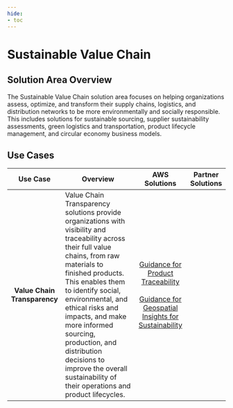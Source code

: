 ```yaml
---
hide:
- toc
---
```


# Sustainable Value Chain

## Solution Area Overview

The Sustainable Value Chain solution area focuses on helping organizations assess, optimize, and transform their supply chains, logistics, and distribution networks to be more environmentally and socially responsible. This includes solutions for sustainable sourcing, supplier sustainability assessments, green logistics and transportation, product lifecycle management, and circular economy business models.
 
## Use Cases

| Use Case | Overview | AWS Solutions | Partner Solutions |
| :---: | --- | :---: | :---: |
| **Value Chain Transparency** | Value Chain Transparency solutions provide organizations with visibility and traceability across their full value chains, from raw materials to finished products. This enables them to identify social, environmental, and ethical risks and impacts, and make more informed sourcing, production, and distribution decisions to improve the overall sustainability of their operations and product lifecycles. | [Guidance for Product Traceability](https://aws.amazon.com/solutions/guidance/product-traceability-on-aws/?did=sl_card&trk=sl_card) <br /><br /> [Guidance for Geospatial Insights for Sustainability](https://aws.amazon.com/solutions/guidance/geospatial-insights-for-sustainability-on-aws/?did=sl_card&trk=sl_card) | |